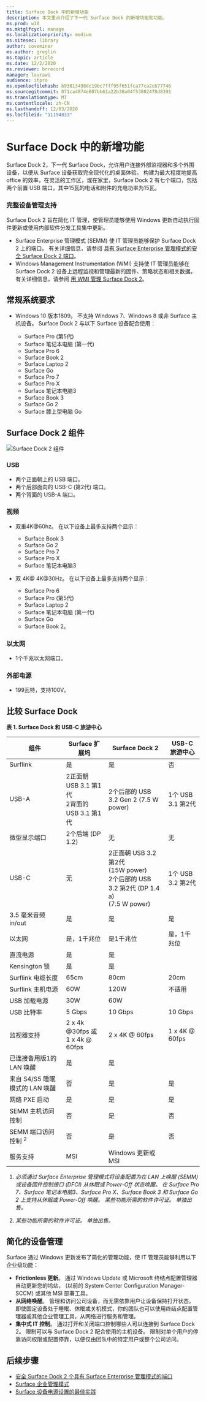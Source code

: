 ```yaml
---
title: Surface Dock 中的新增功能
description: 本文重点介绍了下一代 Surface Dock 的新增功能和功能。
ms.prod: w10
ms.mktglfcycl: manage
ms.localizationpriority: medium
ms.sitesec: library
author: coveminer
ms.author: greglin
ms.topic: article
ms.date: 12/2/2020
ms.reviewer: brrecord
manager: laurawi
audience: itpro
ms.openlocfilehash: b93813498dc19bc7fff95f651fca77ca2c677746
ms.sourcegitcommit: 071ca4874e807bb61a22b38a04f53802478d8391
ms.translationtype: MT
ms.contentlocale: zh-CN
ms.lasthandoff: 12/03/2020
ms.locfileid: "11194833"
---
```

# Surface Dock 中的新增功能 

Surface Dock 2，下一代 Surface Dock，允许用户连接外部监视器和多个外围设备，以便从 Surface 设备获取完全现代化的桌面体验。 构建为最大程度地提高 office 的效率，在灵活的工作区，或在家里，Surface Dock 2 有七个端口，包括两个前置 USB 端口，其中15瓦的电话和附件的充电功率为15瓦。 

### 完整设备管理支持

Surface Dock 2 旨在简化 IT 管理，使管理员能够使用 Windows 更新自动执行固件更新或使用内部软件分发工具集中更新。

- Surface Enterprise 管理模式 (SEMM) 使 IT 管理员能够保护 Surface Dock 2 上的端口。 有关详细信息，请参阅 [具有 Surface Enterprise 管理模式的安全 Surface Dock 2 端口](https://techcommunity.microsoft.com/t5/surface-it-pro-blog/secure-surface-dock-2-ports-with-surface-enterprise-management/ba-p/1418999)。
-  Windows Management Instrumentation (WMI) 支持使 IT 管理员能够在 Surface Dock 2 设备上远程监视和管理最新的固件、策略状态和相关数据。 有关详细信息，请参阅 [用 WMI 管理 Surface Dock 2](surface-dock2-wmi.md)。

## 常规系统要求

- Windows 10 版本1809。 不支持 Windows 7、Windows 8 或非 Surface 主机设备。 Surface Dock 2 与以下 Surface 设备配合使用：

  - Surface Pro (第5代) 
  - Surface 笔记本电脑 (第一代) 
  - Surface Pro 6
  - Surface Book 2
  - Surface Laptop 2
  - Surface Go
  - Surface Pro 7
  - Surface Pro X 
  - Surface 笔记本电脑3
  - Surface Book 3
  - Surface Go 2
  - Surface 膝上型电脑 Go

## Surface Dock 2 组件

![Surface Dock 2 组件](./images/surface-dock2.png)
 
### USB

- 两个正面朝上的 USB 端口。
- 两个后部面向的 USB-C (第2代) 端口。
- 两个背面的 USB-A 端口。 

### 视频
    
- 双重4K@60hz。 在以下设备上最多支持两个显示：

  - Surface Book 3
  - Surface Go 2
  - Surface Pro 7
  - Surface Pro X
  - Surface 笔记本电脑3

- 双 4K@ 4K@30Hz。 在以下设备上最多支持两个显示：

  - Surface Pro 6
  - Surface Pro (第5代) 
  - Surface Laptop 2
  - Surface 笔记本电脑 (第一代) 
  - Surface Go
  - Surface Book 2。

### 以太网

- 1个千兆以太网端口。 

### 外部电源

- 199瓦特，支持100V。


## 比较 Surface Dock 

**表 1.  Surface Dock 和 USB-C 旅游中心**


| 组件                           | Surface 扩展坞                                                | Surface Dock 2                                                                                      | USB-C 旅游中心 |
| ----------------------------------- | ----------------------------------------------------------- | --------------------------------------------------------------------------------------------------- | ---------------- |
| Surflink                            | 是                                                         | 是                                                                                                 | 否               |
| USB-A                               | 2正面朝 USB 3.1 第1代<br>2背面的 USB 3.1 第1代 | 2个后部的 USB 3.2 Gen 2 (7.5 W power)                                                             | 1个 USB 3.1 第2代  |
| 微型显示端口                   | 2个后端 (DP 1.2)                                        | 无                                                                                                | 无             |
| USB-C                               | 无                                                        | 2正面朝 USB 3.2 第2代<br> (15W power) <br>2个后部的 USB 3.2 第2代 (DP 1.4 a) <br> (7.5 W power)  | 1个 USB 3.2 第2代  |
| 3.5 毫米音频 in/out                 | 是                                                         | 是                                                                                                 | 是              |
| 以太网                            | 是，1千兆位                                              | 是1千兆位                                                                                       | 是，1千兆位   |
| 直流电源                         | 是                                                         | 是                                                                                                 |                  |
| Kensington 锁                     | 是                                                         | 是                                                                                                 |                  |
| Surflink 电缆长度               | 65cm                                                        | 80cm                                                                                                | 20cm             |
| Surflink 主机电源                 | 60W                                                         | 120W                                                                                                | 不适用              |
| USB 加载电源                      | 30W                                                         | 60W                                                                                                 |                  |
| USB 比特率                        | 5 Gbps                                                      | 10 Gbps                                                                                             | 10 Gbps          |
| 监视器支持                     | 2 x 4k @30fps 或<br>1 x 4k @ 60fps                         | 2 x 4K @ 60fps                                                                                      | 1 x 4K @ 60fps   |
| 已连接备用版1的 LAN 唤醒 <sup></sup> | 是                                                         | 是                                                                                                 |                  |
| 来自 S4/S5 睡眠模式的 LAN 唤醒  | 否                                                          | 是                                                                                                 |          是        |
| 网络 PXE 启动                    | 是                                                         | 是                                                                                                 |        是          |
| SEMM 主机访问控制            | 否                                                          | 是                                                                                                 | 否               |
| SEMM 端口访问控制 <sup> 2</sup>          | 否                                                          | 是                                                                                                 | 否               |
| 服务支持                   | MSI                                                         | Windows 更新或 MSI                                                                               |                  |

 



1. *必须通过 Surface Enterprise 管理模式将设备配置为在 LAN 上唤醒 (SEMM) 或设备固件控制接口 (DFCI) 从休眠或 Power-Off 状态唤醒。 在 Surface Pro 7、Surface 笔记本电脑3、Surface Pro X、Surface Book 3 和 Surface Go 2 上支持从休眠或 Power-Off 唤醒。  某些功能所需的软件许可证。 单独出售。*

2. *某些功能所需的软件许可证。 单独出售。*

## 简化的设备管理

Surface 通过 Windows 更新发布了简化的管理功能，使 IT 管理员能够利用以下企业级功能：

- **Frictionless 更新**。 通过 Windows Update 或 Microsoft 终结点配置管理器自动更新您的坞站， (以前的 System Center Configuration Manager-SCCM) 或其他 MSI 部署工具。 
- **从网络唤醒**。 管理和访问公司设备，而无需依靠用户让设备保持打开状态。 即使固定设备处于睡眠、休眠或关机模式，你的团队也可以使用终结点配置管理器或其他企业管理工具，从网络进行服务和管理。
- **集中式 IT 控制**。 通过打开和关闭端口控制哪些人可以连接到 Surface Dock 2。 限制可以与 Surface Dock 2 配合使用的主机设备。 限制对单个用户的停靠访问权限或配置停靠，以便仅由团队中的特定用户或整个公司访问。

## 后续步骤

- [安全 Surface Dock 2 个具有 Surface Enterprise 管理模式的端口](https://techcommunity.microsoft.com/t5/surface-it-pro-blog/secure-surface-dock-2-ports-with-surface-enterprise-management/ba-p/1418999)
- [Surface 企业管理模式](surface-enterprise-management-mode.md)
- [Surface 设备电源设置的最佳实践](maintain-optimal-power-settings-on-Surface-devices.md)
